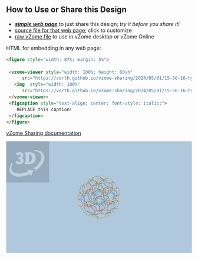 
## How to Use or Share this Design

 - [***simple web page***](<https://vorth.github.io/vzome-sharing/2024/05/01/15-56-16-hyperdo-steps/>) to just share this design; *try it before you share it!*
 - [source file for that web page](<https://github.com/vorth/vzome-sharing/edit/main/2024/05/01/15-56-16-hyperdo-steps/index.md>); click to customize
 - [raw vZome file](<https://raw.githubusercontent.com/vorth/vzome-sharing/main/2024/05/01/15-56-16-hyperdo-steps/hyperdo-steps.vZome>) to use in vZome desktop or vZome Online
 
 HTML for embedding in any web page:
 ```html
<figure style="width: 87%; margin: 5%">
  
  <vzome-viewer style="width: 100%; height: 60vh" 
       src="https://vorth.github.io/vzome-sharing/2024/05/01/15-56-16-hyperdo-steps/hyperdo-steps.vZome" >
    <img  style="width: 100%"
       src="https://vorth.github.io/vzome-sharing/2024/05/01/15-56-16-hyperdo-steps/hyperdo-steps.png" >
  </vzome-viewer>
  <figcaption style="text-align: center; font-style: italic;">
     REPLACE this caption!
  </figcaption>
</figure>

 ```

[vZome Sharing documentation](https://vzome.github.io/vzome/sharing.html#how-it-works)

![Image](<hyperdo-steps.png>)

